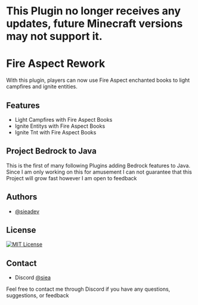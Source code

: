 # This Plugin no longer receives any updates, future Minecraft versions may not support it.


# Fire Aspect Rework

With this plugin, players can now use Fire Aspect enchanted books to light campfires and ignite entities.



## Features

- Light Campfires with Fire Aspect Books
- Ignite Entitys with Fire Aspect Books
- Ignite Tnt with Fire Aspect Books
  
## Project Bedrock to Java



This is the first of many following Plugins adding Bedrock features to Java. Since I am only working on this for amusement I can not guarantee that this Project will grow fast however I am open to feedback
## Authors

- [@sieadev](https://www.github.com/sieadev)


## License

[![MIT License](https://img.shields.io/badge/License-MIT-green.svg)](https://choosealicense.com/licenses/mit/)


## Contact
- Discord [@siea](dsc.gg/siea)

Feel free to contact me through Discord if you have any questions, suggestions, or feedback
